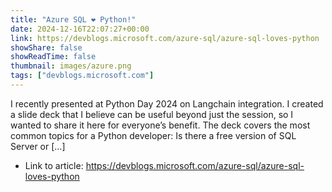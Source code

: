 ```yaml
---
title: "Azure SQL ❤️ Python!"
date: 2024-12-16T22:07:27+00:00
link: https://devblogs.microsoft.com/azure-sql/azure-sql-loves-python
showShare: false
showReadTime: false
thumbnail: images/azure.png
tags: ["devblogs.microsoft.com"]
---
```

I recently presented at Python Day 2024 on Langchain integration. I created a slide deck that I believe can be useful beyond just the session, so I wanted to share it here for everyone’s benefit. The deck covers the most common topics for a Python developer: Is there a free version of SQL Server or […]

- Link to article: https://devblogs.microsoft.com/azure-sql/azure-sql-loves-python